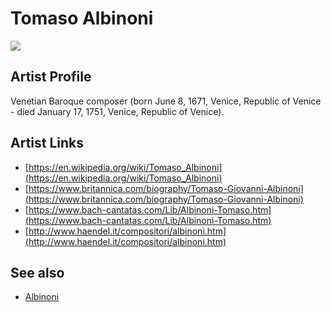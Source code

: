 # Tomaso Albinoni

![](../../asssets/artists/Tomaso_Albinoni.png)

## Artist Profile

Venetian Baroque composer (born June 8, 1671, Venice, Republic of Venice - died January 17, 1751, Venice, Republic of Venice).

## Artist Links

- [https://en.wikipedia.org/wiki/Tomaso_Albinoni](https://en.wikipedia.org/wiki/Tomaso_Albinoni)
- [https://www.britannica.com/biography/Tomaso-Giovanni-Albinoni](https://www.britannica.com/biography/Tomaso-Giovanni-Albinoni)
- [https://www.bach-cantatas.com/Lib/Albinoni-Tomaso.htm](https://www.bach-cantatas.com/Lib/Albinoni-Tomaso.htm)
- [http://www.haendel.it/compositori/albinoni.htm](http://www.haendel.it/compositori/albinoni.htm)


## See also

- [Albinoni](Tomaso_Albinoni-Albinoni-_Adagio__Pachelbel-_Canon.md)
